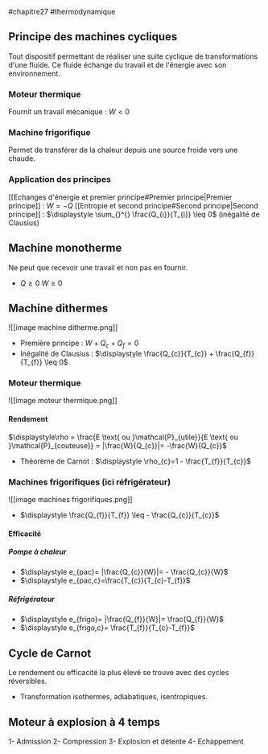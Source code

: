 #chapitre27 #thermodynamique 
## Principe des machines cycliques 
Tout dispositif permettant de réaliser une suite cyclique de transformations d'une fluide. Ce fluide échange du travail et de l'énergie avec son environnement. 
### Moteur thermique 
Fournit un travail mécanique : $W<0$ 
### Machine frigorifique 
Permet de transférer de la chaleur depuis une source froide vers une chaude. 
### Application des principes 
[[Echanges d'énergie et premier principe#Premier principe|Premier principe]] : $W=-Q$ 
[[Entropie et second principe#Second principe|Second principe]] : $\displaystyle \sum_{}^{} \frac{Q_{i}}{T_{i}} \leq 0$  (inégalité de Clausius)

## Machine monotherme 
Ne peut que recevoir une travail et non pas en fournir. 
- $Q \geq 0$                 $W \geq 0$ 

## Machine dithermes
![[image machine ditherme.png]]
- Première principe : $W+Q_{c}+Q_{f}=0$ 
- Inégalité de Clausius : $\displaystyle \frac{Q_{c}}{T_{c}} + \frac{Q_{f}}{T_{f}} \leq 0$ 
### Moteur thermique 
![[image moteur thermique.png]]
#### Rendement 
$\displaystyle\rho = \frac{E \text{  ou  }\mathcal{P}_{utile}}{E \text{  ou  }\mathcal{P}_{couteuse}} = |\frac{W}{Q_{c}}|= -\frac{W}{Q_{c}}$ 
- Théorème de Carnot : $\displaystyle \rho_{c}=1 - \frac{T_{f}}{T_{c}}$  
### Machines frigorifiques (ici réfrigérateur)
![[image machines frigorifiques.png]]
- $\displaystyle \frac{Q_{f}}{T_{f}} \leq - \frac{Q_{c}}{T_{c}}$ 
#### Efficacité 
##### Pompe à chaleur 
- $\displaystyle e_{pac}= |\frac{Q_{c}}{W}|= - \frac{Q_{c}}{W}$ 
- $\displaystyle e_{pac,c}=\frac{T_{c}}{T_{c}-T_{f}}$ 
##### Réfrigérateur
- $\displaystyle e_{frigo}= |\frac{Q_{f}}{W}|= \frac{Q_{f}}{W}$ 
- $\displaystyle e_{frigo,c}= \frac{T_{f}}{T_{c}-T_{f}}$ 

## Cycle de Carnot 
Le rendement ou efficacité la plus élevé se trouve avec des cycles réversibles. 
- Transformation isothermes, adiabatiques, isentropiques. 

## Moteur à explosion à 4 temps 
1- Admission 
2- Compression 
3- Explosion et détente 
4- Echappement 